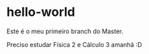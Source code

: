 # hello-world
Este é o meu primeiro branch do Master.


Preciso estudar Física 2 e Cálculo 3 amanhã :D
